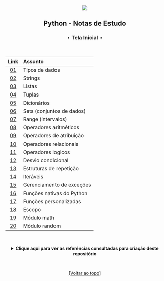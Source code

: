 <div align="center">
	<img src="./assets/python.png">
	<h2>Python - Notas de Estudo</h2>
	<h3>⬝&nbsp; Tela Inicial &nbsp;⬝</h3>
&nbsp;
&nbsp;	

Link  | Assunto
:---: | :---
[01](https://github.com/michelelozada/Python-Study-Notes/blob/main/files/01-tipos-de-dados.md) | Tipos de dados   
[02](https://github.com/michelelozada/Python-Study-Notes/blob/main/files/02-strings.md) | Strings  
[03](https://github.com/michelelozada/Python-Study-Notes/blob/main/files/03-listas.md) | Listas   
[04](https://github.com/michelelozada/Python-Study-Notes/blob/main/files/04-tuplas.md) | Tuplas
[05](https://github.com/michelelozada/Python-Study-Notes/blob/main/files/05-dicionarios.md) | Dicionários
[06](https://github.com/michelelozada/Python-Study-Notes/blob/main/files/06-sets.md) | Sets (conjuntos de dados)
[07](https://github.com/michelelozada/Python-Study-Notes/blob/main/files/07-range.md) | Range (intervalos)
[08](https://github.com/michelelozada/Python-Study-Notes/blob/main/files/08-operadores-aritmeticos.md) | Operadores aritméticos   
[09](https://github.com/michelelozada/Python-Study-Notes/blob/main/files/09-operadores-atribuicao.md) | Operadores de atribuição   
[10](https://github.com/michelelozada/Python-Study-Notes/blob/main/files/10-operadores-relacionais.md) | Operadores relacionais   
[11](https://github.com/michelelozada/Python-Study-Notes/blob/main/files/11-operadores-relacionais.md) | Operadores logicos   
[12](https://github.com/michelelozada/Python-Study-Notes/blob/main/files/12-desvio-condicional.md) | Desvio condicional
[13](https://github.com/michelelozada/Python-Study-Notes/blob/main/files/13-estruturas-repeticao.md) | Estruturas de repetição
[14](https://github.com/michelelozada/Python-Study-Notes/blob/main/files/14-iteraveis.md) | Iteráveis
[15](https://github.com/michelelozada/Python-Study-Notes/blob/main/files/15-excecoes.md) | Gerenciamento de exceções
[16](https://github.com/michelelozada/Python-Study-Notes/blob/main/files/16-funcoes-nativas.md) | Funções nativas do Python
[17](https://github.com/michelelozada/Python-Study-Notes/blob/main/files/17-funcoes-personalizadas.md) | Funções personalizadas
[18](https://github.com/michelelozada/Python-Study-Notes/blob/main/files/18-escopo.md) | Escopo  
[19](https://github.com/michelelozada/Python-Study-Notes/blob/main/files/19-modulo-math.md) | Módulo math  
[20](https://github.com/michelelozada/Python-Study-Notes/blob/main/files/20-modulo-random.md) | Módulo random  

&nbsp;   

<details>
<summary><strong>Clique aqui para ver as referências consultadas para criação deste repositório</strong></summary>

&nbsp;
&nbsp;   

[Como Pensar Como um Cientista da Computação](https://panda.ime.usp.br/panda/static/pensepy/index.html), de Brad Miller e David Ranum/traduzido por Morimoto, Pina Jr. e Soares  
[Introdução à Computação com Python](https://panda.ime.usp.br/panda/static/cc110/index.html), curso por J.C. de Pina Jr. e C.H. Morimoto  
[Pense em Python](https://penseallen.github.io/PensePython2e/), de Allen B. Downey/traduzido por Sheila Gomes  
[Python’s standard documentation](https://www.python.org/)  
[The Best of the Best Practices Guide for Python](https://gist.github.com/sloria/7001839), compilado por sloria  
</details>

&nbsp;    

[[Voltar ao topo]](https://github.com/michelelozada/Python-Study-Notes#python---notas-de-estudo)
</div>